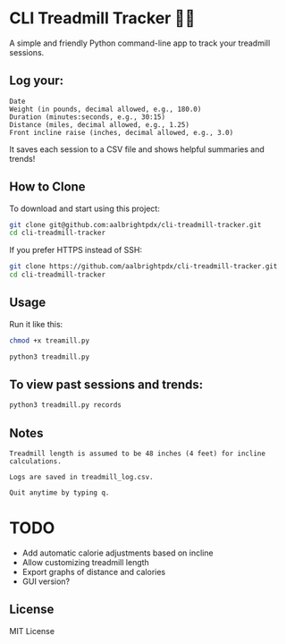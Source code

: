 # CLI Treadmill Tracker 🏃‍♂️

A simple and friendly Python command-line app to track your treadmill sessions.

## Log your:

    Date
    Weight (in pounds, decimal allowed, e.g., 180.0)
    Duration (minutes:seconds, e.g., 30:15)
    Distance (miles, decimal allowed, e.g., 1.25)
    Front incline raise (inches, decimal allowed, e.g., 3.0)

It saves each session to a CSV file and shows helpful summaries and trends!

## How to Clone

To download and start using this project:

```bash
git clone git@github.com:aalbrightpdx/cli-treadmill-tracker.git
cd cli-treadmill-tracker
```

If you prefer HTTPS instead of SSH:

```bash
git clone https://github.com/aalbrightpdx/cli-treadmill-tracker.git
cd cli-treadmill-tracker
```

## Usage

Run it like this:

```bash
chmod +x treamill.py

python3 treadmill.py
```

## To view past sessions and trends:

```bash
python3 treadmill.py records
```

## Notes

    Treadmill length is assumed to be 48 inches (4 feet) for incline calculations.

    Logs are saved in treadmill_log.csv.

    Quit anytime by typing q.

# TODO

- Add automatic calorie adjustments based on incline
- Allow customizing treadmill length
- Export graphs of distance and calories
- GUI version?

## License

MIT License
